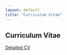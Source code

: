 ```yaml
---
layout: default
title: "Curriculum Vitae"
---
```


## Curriculum Vitae

<a href="/assets/CV_wilemme.pdf" target="_blank">Detailed CV</a>
